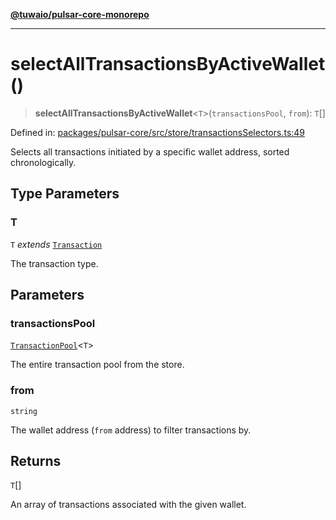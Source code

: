 [**@tuwaio/pulsar-core-monorepo**](../../../README.md)

***

# selectAllTransactionsByActiveWallet()

> **selectAllTransactionsByActiveWallet**\<`T`\>(`transactionsPool`, `from`): `T`[]

Defined in: [packages/pulsar-core/src/store/transactionsSelectors.ts:49](https://github.com/TuwaIO/pulsar-core/blob/0303e0cc6e70e6cb5b5f7acf1bc92cc6f2599cca/packages/pulsar-core/src/store/transactionsSelectors.ts#L49)

Selects all transactions initiated by a specific wallet address, sorted chronologically.

## Type Parameters

### T

`T` *extends* [`Transaction`](../type-aliases/Transaction.md)

The transaction type.

## Parameters

### transactionsPool

[`TransactionPool`](../type-aliases/TransactionPool.md)\<`T`\>

The entire transaction pool from the store.

### from

`string`

The wallet address (`from` address) to filter transactions by.

## Returns

`T`[]

An array of transactions associated with the given wallet.
